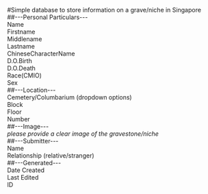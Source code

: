 #Simple database to store information on a grave/niche in Singapore  
##---Personal Particulars---  
Name  
Firstname  
Middlename  
Lastname  
ChineseCharacterName  
D.O.Birth  
D.O.Death  
Race(CMIO)  
Sex  
##---Location---  
Cemetery/Columbarium (dropdown options)  
Block  
Floor  
Number  
##---Image---  
*please provide a clear image of the gravestone/niche*  
##---Submitter---  
Name  
Relationship (relative/stranger)  
##---Generated---  
Date Created  
Last Edited  
ID  

